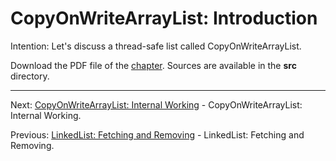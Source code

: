 # CopyOnWriteArrayList: Introduction

Intention: Let's discuss a thread-safe list called CopyOnWriteArrayList.

Download the PDF file of the [chapter](chapter_12.pdf). Sources are available in the <b>src</b> directory. 

<hr>

Next: [CopyOnWriteArrayList: Internal Working](chapter_13.md "CopyOnWriteArrayList: Internal Working") - 
CopyOnWriteArrayList: Internal Working.

Previous: [LinkedList: Fetching and Removing](chapter_11.md "LinkedList: Fetching and Removing") - 
LinkedList: Fetching and Removing.